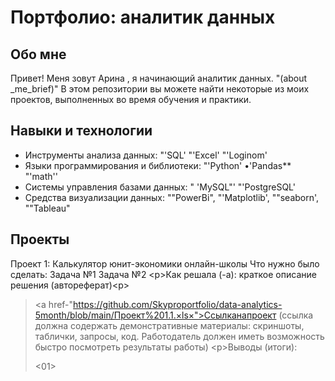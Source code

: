 # Портфолио: аналитик данных
## Обо мне
Привет! Меня зовут
Арина , я начинающий аналитик данных.
"(about _me_brief)"
В этом репозитории вы можете найти некоторые из моих проектов, выполненных во время обучения и практики.
<br>
## Навыки и технологии
- Инструменты анализа данных: "'SQL'
"'Excel' "'Loginom'
- Языки программирования и библиотеки:
"'Python'
•'Pandas**
"'math''
- Системы управления базами данных:
" 'MySQL"'
"'PostgreSQL'
- Средства визуализации данных: ""PowerBi",
"'Matplotlib',
""seaborn',
""Tableau"
## Проекты 
Проект 1: Калькулятор юнит-экономики онлайн-школы
Что нужно было сделать:
Задача №1
Задача №2
<р>Как решала (-а): краткое описание решения (автореферат)<р>
> <a href-"https://github.com/Skyproportfolio/data-analytics-5month/blob/main/Проект%201.1.×ls×">Ссылканапроект</a> (ссылка должна содержать демонстративные материалы: скриншоты, таблички, запросы, код. Работодатель должен иметь возможность быстро посмотреть результаты
работы)
<р>Выводы (итоги):<p>
<01>
